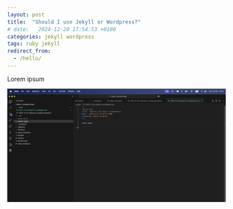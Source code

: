 ```yaml
---
layout: post
title:  "Should I use Jekyll or Wordpress?"
# date:   2024-12-20 17:54:53 +0100
categories: jekyll wordpress
tags: ruby jekyll
redirect_from:
  - /hello/
---
```


Lorem ipsum

![a screenshot](/assets/posts/a-screenshot.png)
